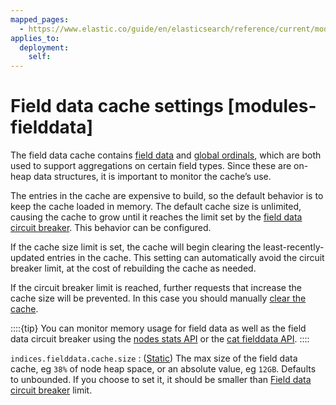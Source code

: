 ```yaml
---
mapped_pages:
  - https://www.elastic.co/guide/en/elasticsearch/reference/current/modules-fielddata.html
applies_to:
  deployment:
    self:
---
```


# Field data cache settings [modules-fielddata]

The field data cache contains [field data](/reference/elasticsearch/mapping-reference/text.md#fielddata-mapping-param) and [global ordinals](/reference/elasticsearch/mapping-reference/eager-global-ordinals.md), which are both used to support aggregations on certain field types. Since these are on-heap data structures, it is important to monitor the cache’s use.

The entries in the cache are expensive to build, so the default behavior is to keep the cache loaded in memory. The default cache size is unlimited, causing the cache to grow until it reaches the limit set by the [field data circuit breaker](/reference/elasticsearch/configuration-reference/circuit-breaker-settings.md#fielddata-circuit-breaker). This behavior can be configured.

If the cache size limit is set, the cache will begin clearing the least-recently-updated entries in the cache. This setting can automatically avoid the circuit breaker limit, at the cost of rebuilding the cache as needed.

If the circuit breaker limit is reached, further requests that increase the cache size will be prevented. In this case you should manually [clear the cache](https://www.elastic.co/docs/api/doc/elasticsearch/operation/operation-indices-clear-cache).

::::{tip}
You can monitor memory usage for field data as well as the field data circuit breaker using the [nodes stats API](https://www.elastic.co/docs/api/doc/elasticsearch/operation/operation-nodes-stats) or the [cat fielddata API](https://www.elastic.co/docs/api/doc/elasticsearch/operation/operation-cat-fielddata).
::::


`indices.fielddata.cache.size`
:   ([Static](docs-content://deploy-manage/stack-settings.md#static-cluster-setting)) The max size of the field data cache, eg `38%` of node heap space, or an absolute value, eg `12GB`. Defaults to unbounded. If you choose to set it, it should be smaller than [Field data circuit breaker](/reference/elasticsearch/configuration-reference/circuit-breaker-settings.md#fielddata-circuit-breaker) limit.

